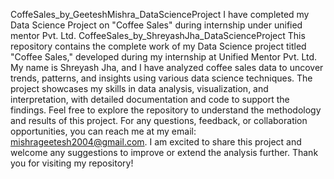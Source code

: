 CoffeSales_by_GeeteshMishra_DataScienceProject
I have completed my Data Science Project on "Coffee Sales" during internship under unified mentor Pvt. Ltd. CoffeeSales_by_ShreyashJha_DataScienceProject This repository contains the complete work of my Data Science project titled "Coffee Sales," developed during my internship at Unified Mentor Pvt. Ltd. My name is Shreyash Jha, and I have analyzed coffee sales data to uncover trends, patterns, and insights using various data science techniques. The project showcases my skills in data analysis, visualization, and interpretation, with detailed documentation and code to support the findings. Feel free to explore the repository to understand the methodology and results of this project. For any questions, feedback, or collaboration opportunities, you can reach me at my email: mishrageetesh2004@gmail.com. I am excited to share this project and welcome any suggestions to improve or extend the analysis further. Thank you for visiting my repository!

